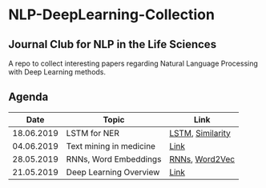 # NLP-DeepLearning-Collection
## Journal Club for NLP in the Life Sciences
A repo to collect interesting papers regarding Natural Language Processing with Deep Learning methods.

## Agenda
 Date       | Topic                     | Link 
------------|---------------------------|----------------------
18.06.2019  |LSTM for NER				|[LSTM](https://github.com/AgenoDrei/NLP-DeepLearning-Collection/blob/master/20190618/lstm_for_biomedical_ner.pdf), [Similarity](https://github.com/AgenoDrei/NLP-DeepLearning-Collection/blob/master/20190618/medical_text_similarity.pdf)
04.06.2019  |Text mining in medicine    |[Link](https://github.com/AgenoDrei/NLP-DeepLearning-Collection/blob/master/20190604/advanced_review_text_mining_in_medicine.pdf)
28.05.2019  |RNNs, Word Embeddings      |[RNNs](https://github.com/AgenoDrei/NLP-DeepLearning-Collection/blob/master/20190528/rnn_for_nlp.pdf), [Word2Vec](https://github.com/AgenoDrei/NLP-DeepLearning-Collection/blob/master/20190528/word2vec.pdf)
21.05.2019  |Deep Learning Overview     |[Link](https://www.nature.com/articles/nature14539) 

